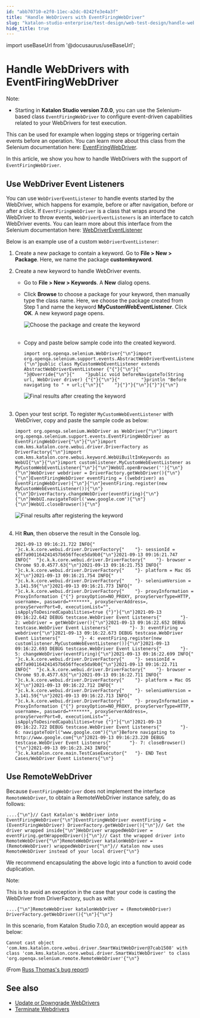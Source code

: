 ```yaml
---
id: "abb70710-e2f0-11ec-a2dc-0242fe3e4a3f"
title: "Handle WebDrivers with EventFiringWebDriver"
slug: "katalon-studio-enterprise/test-design/web-test-design/handle-webdrivers/handle-webdrivers-with-eventfiringwebdriver"
hide_title: true
---
```

import useBaseUrl from '@docusaurus/useBaseUrl';


# <a id="id" class="anchor_top_offset"/><a id="ariaid-title1" class="anchor_top_offset"/>Handle WebDrivers with EventFiringWebDriver

<div xmlns="http://www.w3.org/1999/xhtml" className="note note note_note"><span className="note__title">Note:</span> 
  <ul className="ul"><li className="li"><p className="p">Starting in <strong className="ph b">Katalon Studio version 7.0.0</strong>, you
        can use the Selenium-based class <code className="ph codeph">EventFiringWebDriver</code>
        to configure event-driven capabilities related to your WebDrivers
        for test execution.</p></li></ul>
</div>
<p xmlns="http://www.w3.org/1999/xhtml" className="p">This can be used for example when logging steps or triggering   certain events before an operation. You can learn more about this   class from the Selenium documentation here: <a className="xref j-external-link" href="https://www.selenium.dev/selenium/docs/api/java/org/openqa/selenium/support/events/EventFiringWebDriver.html" target="_blank">EventFiringWebDriver</a>.</p> 
<p xmlns="http://www.w3.org/1999/xhtml" className="p">In this article, we show you how to handle WebDrivers with the   support of <code className="ph codeph">EventFiringWebDriver</code>.</p> 

## <a id="id_1" class="anchor_top_offset"/>Use WebDriver Event Listeners

<p xmlns="http://www.w3.org/1999/xhtml" className="p">You can use <code className="ph codeph">WebDriverEventListener</code> to handle events   started by the WebDriver, which happens for example, before or   after navigation, before or after a click. If   <code className="ph codeph">EventFiringWebDriver</code> is a class that wraps around the   WebDriver to throw events, <code className="ph codeph">WebDriverEventListeners</code> is   an interface to catch WebDriver events. You can learn more about   this interface from the Selenium documentation here: <a className="xref j-external-link" href="https://seleniumhq.github.io/selenium/docs/api/java/org/openqa/selenium/support/events/WebDriverEventListener.html" target="_blank">WebDriverEventListener</a> </p> 
<p xmlns="http://www.w3.org/1999/xhtml" className="p">Below is an example use of a custom   <code className="ph codeph">WebDriverEventListener</code>:</p> 
<ol xmlns="http://www.w3.org/1999/xhtml" className="ol"><li className="li">Create a new package to contain a keyword. Go to <strong className="ph b">File       &gt; New &gt; Package</strong>. Here, we name the package     <strong className="ph b">customkeyword</strong>.</li><li className="li">     <p className="p">Create a new keyword to handle WebDriver events.</p>     <ul className="ul"><li className="li">Go to <strong className="ph b">File &gt; New &gt; Keywords</strong>. A         <strong className="ph b">New</strong> dialog opens.</li><li className="li">         <p className="p">Click <strong className="ph b">Browse</strong> to choose a package for your           keyword, then manually type the class name. Here, we choose the           package created from Step 1 and name the keyword           <strong className="ph b">MyCustomWebEventListener</strong>. Click           <strong className="ph b">OK</strong>. A new keyword page opens.</p>         <p className="p">           <img className="image" src={useBaseUrl("https://github.com/katalon-studio/docs-images/raw/master/katalon-studio/docs/handle-webdrivers/KS-WEBDRIVER-Choose-package-and-name-the-keyword.png")} width={600} alt="Choose the package and create the keyword" /><br /><br />         </p>       </li><li className="li">         <p className="p">Copy and paste below sample code into the created keyword.</p>         <pre className="pre codeblock"><code>import org.openqa.selenium.WebDriver{"\n"}import org.openqa.selenium.support.events.AbstractWebDriverEventListener{"\n"}{"\n"}public class MyCustomWebEventListener extends AbstractWebDriverEventListener {"{"}{"\n"}{"    "}@Override{"\n"}{"    "}public void beforeNavigateTo(String url, WebDriver driver) {"{"}{"\n"}{"        "}println "Before navigating to " + url;{"\n"}{"    "}{"}"}{"\n"}{"}"}{"\n"}</code></pre>         <p className="p">           <img className="image" src={useBaseUrl("https://github.com/katalon-studio/docs-images/raw/master/katalon-studio/docs/handle-webdrivers/KS-WEBDRIVER-final-results-after-creating-the-keyword.png")} width={500} alt="Final results after creating the keyword" /><br /><br />         </p>       </li></ul>   </li><li className="li">     <p className="p">Open your test script. To register       <code className="ph codeph">MyCustomWebEventListener</code> with WebDriver, copy and       paste the sample code as below:</p>     <pre className="pre codeblock"><code>import org.openqa.selenium.WebDriver as WebDriver{"\n"}import org.openqa.selenium.support.events.EventFiringWebDriver as EventFiringWebDriver{"\n"}{"\n"}import com.kms.katalon.core.webui.driver.DriverFactory as DriverFactory{"\n"}import com.kms.katalon.core.webui.keyword.WebUiBuiltInKeywords as WebUI{"\n"}{"\n"}import customlistener.MyCustomWebEventListener as MyCustomWebEventListener{"\n"}{"\n"}WebUI.openBrowser(''){"\n"}{"\n"}WebDriver webdriver = DriverFactory.getWebDriver(){"\n"}{"\n"}EventFiringWebDriver eventFiring = ((webdriver) as EventFiringWebDriver){"\n"}{"\n"}eventFiring.register(new MyCustomWebEventListener()){"\n"}{"\n"}DriverFactory.changeWebDriver(eventFiring){"\n"}{"\n"}WebUI.navigateToUrl('www.google.com'){"\n"}{"\n"}WebUI.closeBrowser(){"\n"}</code></pre>     <p className="p">       <img className="image" src={useBaseUrl("https://github.com/katalon-studio/docs-images/raw/master/katalon-studio/docs/handle-webdrivers/KS-WEBDRIVER-Results-after-registering-custom-keyword.png")} width={500} alt="Final results after registering the keyword" /><br /><br />     </p>   </li><li className="li">     <p className="p">Hit <strong className="ph b">Run</strong>, then observe the result in the Console       log.</p>     <pre className="pre codeblock"><code>2021-09-13 09:16:21.722 INFO{"  "}c.k.k.core.webui.driver.DriverFactory{"    "}- sessionId = ebf7a901164241457b656ffece5da9b0{"\n"}2021-09-13 09:16:21.747 INFO{"  "}c.k.k.core.webui.driver.DriverFactory{"    "}- browser = Chrome 93.0.4577.63{"\n"}2021-09-13 09:16:21.753 INFO{"  "}c.k.k.core.webui.driver.DriverFactory{"    "}- platform = Mac OS X{"\n"}2021-09-13 09:16:21.754 INFO{"  "}c.k.k.core.webui.driver.DriverFactory{"    "}- seleniumVersion = 3.141.59{"\n"}2021-09-13 09:16:21.773 INFO{"  "}c.k.k.core.webui.driver.DriverFactory{"    "}- proxyInformation = ProxyInformation {"{"} proxyOption=NO_PROXY, proxyServerType=HTTP, username=, password=********, proxyServerAddress=, proxyServerPort=0, executionList="", isApplyToDesiredCapabilities=true {"}"}{"\n"}2021-09-13 09:16:22.642 DEBUG testcase.WebDriver Event Listeners{"       "}- 2: webdriver = getWebDriver(){"\n"}2021-09-13 09:16:22.652 DEBUG testcase.WebDriver Event Listeners{"       "}- 3: eventFiring = webdriver{"\n"}2021-09-13 09:16:22.673 DEBUG testcase.WebDriver Event Listeners{"       "}- 4: eventFiring.register(new customlistener.MyCustomWebEventListener()){"\n"}2021-09-13 09:16:22.693 DEBUG testcase.WebDriver Event Listeners{"       "}- 5: changeWebDriver(eventFiring){"\n"}2021-09-13 09:16:22.699 INFO{"  "}c.k.k.core.webui.driver.DriverFactory{"    "}- sessionId = ebf7a901164241457b656ffece5da9b0{"\n"}2021-09-13 09:16:22.711 INFO{"  "}c.k.k.core.webui.driver.DriverFactory{"    "}- browser = Chrome 93.0.4577.63{"\n"}2021-09-13 09:16:22.711 INFO{"  "}c.k.k.core.webui.driver.DriverFactory{"    "}- platform = Mac OS X{"\n"}2021-09-13 09:16:22.712 INFO{"  "}c.k.k.core.webui.driver.DriverFactory{"    "}- seleniumVersion = 3.141.59{"\n"}2021-09-13 09:16:22.713 INFO{"  "}c.k.k.core.webui.driver.DriverFactory{"    "}- proxyInformation = ProxyInformation {"{"} proxyOption=NO_PROXY, proxyServerType=HTTP, username=, password=********, proxyServerAddress=, proxyServerPort=0, executionList="", isApplyToDesiredCapabilities=true {"}"}{"\n"}2021-09-13 09:16:22.722 DEBUG testcase.WebDriver Event Listeners{"       "}- 6: navigateToUrl("www.google.com"){"\n"}Before navigating to http://www.google.com{"\n"}2021-09-13 09:16:23.220 DEBUG testcase.WebDriver Event Listeners{"       "}- 7: closeBrowser(){"\n"}2021-09-13 09:16:23.243 INFO{"  "}c.k.katalon.core.main.TestCaseExecutor{"   "}- END Test Cases/WebDriver Event Listeners{"\n"}</code></pre>   </li></ol> 

## <a id="id_2" class="anchor_top_offset"/>Use RemoteWebDriver

<p xmlns="http://www.w3.org/1999/xhtml" className="p">Because <code className="ph codeph">EventFiringWebDriver</code> does not implement the interface <code className="ph codeph">RemoteWebDriver</code>, to obtain a RemoteWebDriver instance safely, do as follows:</p> 
<pre xmlns="http://www.w3.org/1999/xhtml" className="pre codeblock"><code>....{"\n"}// Cast Katalon's WebDriver into EventFiringWebDriver{"\n"}EventFiringWebDriver eventFiring = (EventFiringWebDriver) DriverFactory.getWebDriver(){"\n"}// Get the driver wrapped inside{"\n"}WebDriver wrappedWebDriver = eventFiring.getWrappedDriver(){"\n"}// Cast the wrapped driver into RemoteWebDriver{"\n"}RemoteWebDriver katalonWebDriver = (RemoteWebDriver) wrappedWebDriver{"\n"}// Katalon now uses RemoteWebDriver instead of your local driver{"\n"}</code></pre> 
<p xmlns="http://www.w3.org/1999/xhtml" className="p">We recommend encapsulating the above logic into a function to avoid code duplication.</p> 
<div xmlns="http://www.w3.org/1999/xhtml" className="note note note_note"><span className="note__title">Note:</span> 
  <p className="p">
  </p><p className="p">This is to avoid an exception in the case that your code is casting the WebDriver from DriverFactory, such as with:</p>
  <pre className="pre codeblock"><code>....{"\n"}RemoteWebDriver katalonWebDriver = (RemoteWebDriver) DriverFactory.getWebDriver(){"\n"}{"\n"}</code></pre>
  <p className="p">In this scenario, from Katalon Studio 7.0.0, an exception would appear as below:</p>
  <pre className="pre codeblock"><code>Cannot cast object 'com.kms.katalon.core.webui.driver.SmartWaitWebDriver@7cab1508' with class 'com.kms.katalon.core.webui.driver.SmartWaitWebDriver' to class 'org.openqa.selenium.remote.RemoteWebDriver'{"\n"}</code></pre>
  <p className="p">(From <a className="xref j-external-link" href="https://forum.katalon.com/t/bug-katalon-v7-cannot-cast-smartwaitwebdriver-to-remotewebdriver/33236" target="_blank">
      Russ Thomas's bug report</a>)</p>
</div>
    

## <a id="id_3" class="anchor_top_offset"/>See also

    
      
<ul xmlns="http://www.w3.org/1999/xhtml" className="ul">   <li className="li">     <a className="xref" href="/docs/katalon-studio-enterprise/test-design/web-test-design/handle-webdrivers/upgrade-or-downgrade-webdrivers">Update       or Downgrade WebDrivers</a>   </li>   <li className="li">     <a className="xref" href="/docs/katalon-studio-enterprise/test-design/web-test-design/handle-webdrivers/terminate-webdrivers">Terminate       Webdrivers</a>   </li> </ul> 
    
  
